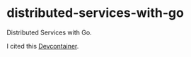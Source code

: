 # distributed-services-with-go
Distributed Services with Go.

I cited this [Devcontainer](https://github.com/microsoft/vscode-dev-containers/blob/main/containers/go/README.md).
